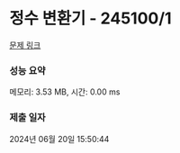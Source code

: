 # 정수 변환기 - 245100/1 

[문제 링크](https://level.goorm.io/exam/245100/%EC%A0%95%EC%88%98-%EB%B3%80%ED%99%98%EA%B8%B0/quiz/1) 

### 성능 요약

메모리: 3.53 MB, 시간: 0.00 ms

### 제출 일자

2024년 06월 20일 15:50:44

